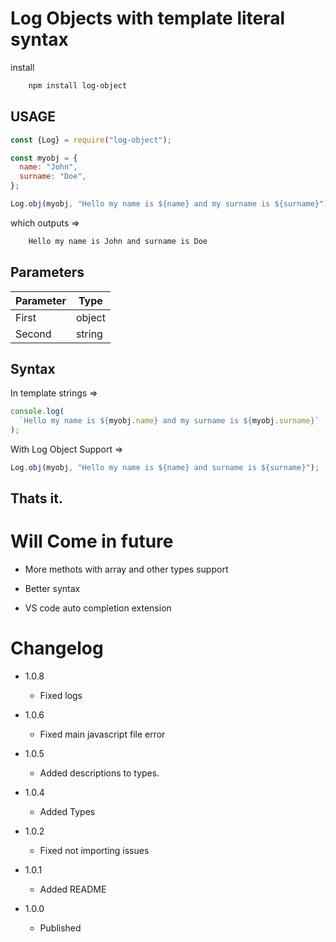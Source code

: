 # Log Objects with template literal syntax

install

```sh
    npm install log-object
```

## USAGE

```js
const {Log} = require("log-object");

const myobj = {
  name: "John",
  surname: "Doe",
};

Log.obj(myobj, "Hello my name is ${name} and my surname is ${surname}");
```

which outputs =>

```sh
    Hello my name is John and surname is Doe
```

## Parameters

| Parameter | Type   |
| --------- | ------ |
| First     | object |
| Second    | string |

## Syntax

In template strings =>

```js
console.log(
  `Hello my name is ${myobj.name} and my surname is ${myobj.surname}`
);
```

With Log Object Support =>

```js
Log.obj(myobj, "Hello my name is ${name} and surname is ${surname}");
```

## Thats it.

# Will Come in future

- More methots with array and other types support

- Better syntax

- VS code auto completion extension

# Changelog

- 1.0.8

  - Fixed logs

- 1.0.6

  - Fixed main javascript file error

- 1.0.5

  - Added descriptions to types.

- 1.0.4

  - Added Types

- 1.0.2

  - Fixed not importing issues

- 1.0.1

  - Added README

- 1.0.0

  - Published
